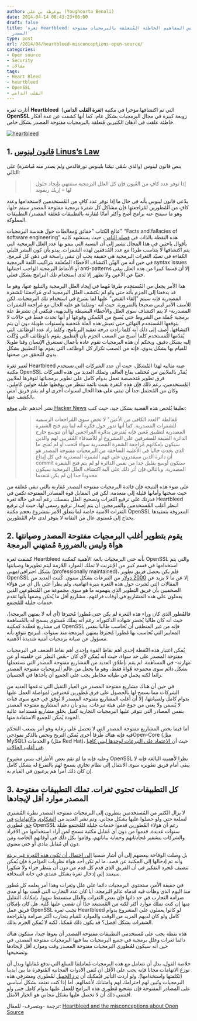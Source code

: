 ```yaml
---
author: يوغرطة بن علي (Youghourta Benali)
date: 2014-04-14 08:43:23+00:00
draft: false
title: 'ثغرة Heartbleed: فرصة لتصحيح بعض المفاهيم الخاطئة المُتعلقة بالبرمجيات مفتوحة
  المصدر'
type: post
url: /2014/04/heartbleed-misconceptions-open-source/
categories:
- Open source
- Security
- مقالات
tags:
- Heart Bleed
- heartbleed
- OpenSSL
- القلب الدامي
---
```


أثارت ثغرة **Heartbleed**  (**ثغرة القلب الدامي**) التي تم اكتشافها مؤخرا في مكتبة **OpenSSL** زوبعة كبيرة في مجال البرمجيات بشكل عام، كما أنها كشفت عن عدة أفكار خاطئة علقت في أذهان الكثيرين مُتعلقة بالبرمجيات مفتوحة المصدر بشكل خاص.




[![heartbleed](https://www.it-scoop.com/wp-content/uploads/2014/04/heartbleed.png)
](https://www.it-scoop.com/wp-content/uploads/2014/04/heartbleed.png)





## 1. [قانون لينوس](https://ar.wikipedia.org/wiki/قانون_لينوس) [Linus’s Law](http://en.wikipedia.org/wiki/Linus's_Law)




ينص قانون لينوس (والذي سُمّي تيمّنا بلينوس تورفالدس ولم يصدر منه مُباشرة) على التالي:





<blockquote>

> 
> إذا توفر عدد كافٍ من العُيون فإن كل العلل البرمجية ستنتهي بإيجاد حلول لها – إريك ريموند
> 
> 

> 
> 
</blockquote>




يدّعي قانون لينوس بأنه في حال ما إذا توفر عدد كافٍ من المُستخدمين لاستخدامها وعدد كافٍ من المُطورين لمُراجعتها فإن مشاكل كل شفرة برمجية مفتوحة المصدر سيتم حلها، وهو ما سينتج عنه برامج أصح وأكثر أمانًا مُقارنة بالتطبيقات مُغلقة المصدر/ التطبيقات المملوكة.




عالج الكتاب "حقائق وُمغالطات حول هندسة البرمجيات" “Facts and fallacies of software engineering” هذه النقطة بالذات في [فصله الثامن](http://books.google.dz/books?id=3Ntz-UJzZN0C&pg=PA174&redir_esc=y#v=onepage&q&f=false)، حيث يستشهد كاتبه بأقوال باحثين في هذا المجال تشير إلى أن النسبة التي ينمو بها عدد العلل البرمجية التي يتم اكتشافها لا يتناسب طردًا مع عدد المُدققين لهذه الشفرات. يبدو بأن كون البشر قليلي الكفاءة في تصيّد الثغرات البرمجية هي حقيقة يجب أن تبقى راسخة في ذهن كل مُبرمج. في حين أنه من الهيّن اكتشاف الأخطاء المتُعلقة بتراكيب اللغة البرمجية syntax issues أو الأنماط البرمجية الواجب اجتنابها anti-patterns إلا أن قسما كبيرا من هذه العلل يبقى خفيًا عن الأعين ولا تظهر إلا لدى استخدام تلك البرامج بشكل فعلي.




هذا الأمر يجعل من المُستخدم طرفا مُهما في إيجاد العلل البرمجية والتبليغ عنها، وهو ما قد يدفعنا إلى الجزم بأنه حتى ولو لم نكتشف العلل البرمجية لدى مُراجعتنا للشفرة المصدرية فإنه سيتم "إلقاء القبض" عليها لما نشرع في استخدام تلك البرمجيات. لكن للأسف الأمر ليس صحيحا بالضرورة، حيث أنه -ومثلما هو عليه الحال مع مُراجعة الشفرات المصدرية- لا يتم اكتشاف سوى العلل والأخطاء البسيطة والبديهية، فيكفي أن تشترط علة برمجية جُملة من الشروط حتى يُصبح من المُمكن وقوعها أو أنها تحدث فقط في حالات لا يتوقعها المُستخدم النهائي حتى تعيش هذه العلة مُتخفية ولسنوات طويلة دون أن يتم اكتشافها. أضف إلى ذلك أنه كلما زادت درجة تعقيد البرنامج، وكلما زاد عدد الوظائف التي يُقدّمها للُمستخدم كلما أصبح من الصعب الجزم بأن التطبيق يقوم بالوظائف التي وُكّلت إليه بشكل دقيق. وبحكم أن هذه البرمجيات تقوم عادة بأعمال تستغرق الإنسان وقتا طويلا للقيام بها بشكل يدوي، فإنه من الصعب تكرار كل الوظائف التي يقوم بها التطبيق بشكل يدوي للتحقق من صحتها.




تُعتبر ثغرة Heartbleed عينة مثالية لهذا المُشكل، حيث أن عدد الشركات التي تستخدم مكتبة OpenSSL يُقدّر بالملايين من مُختلف بقاع العالم، وتملك العديد من هذه الشركات فرق تطوير مُتخصصة تعمل بدوام كامل على تطوير برمجياتها لتوفرها لملايين المُستخدمين، رغم ذلك فإن هذه الثغرة بقيت نائمة تنتظر من يوقظها طيلة حولين كاملين، وكان من المُحتمل جدا أن تبقى على هذا الحال لسنوات أخرى لو لم يقم فريق أمني بالكشف عنها.




نشر أحدهم على [موقع ](https://news.ycombinator.com/item?id=7567205)[Hacker News](https://news.ycombinator.com/item?id=7567205) تعليقا يُلخص هذه القضية بشكل جيد، حيث كتب:





<blockquote>

> 
> مُغالطة "العدد الكافي من الأعين" لا تخص سوى المُراجعات الرسمية للشفرات المصدرية. كما أنها تدور حول فكرة أنه لما يتم فتح الشفرة المصدرية لتطبيق مُعين فإنه يُفترض بدائرة المراجعين لها أن تتوسع خارج الدائرة الضيقة للمشرفين على المشروع أو للأصدقاء المُقربين لهم والذين سيكون بإمكانهم مُراجعة الشفرة المصدرية سواء فُتحت أو لم تُفتح. ما الذي يحدث حاليا في الأغلبية الساحقة من البرمجيات مفتوحة المصدر هو أن دائرة الذين سيقدرون على فهم الشفرة المصدرية في كل إيداع commit ستكون أوسع بقليل جدا من نفس الدائرة لو لم يتم فتح الشفرة المصدرية. وبالتالي فإن أثر ذلك على آلية اكتشاف العلل البرمجية سيكون محدودا جدا إن لم يكن مُنعدما.
> 
> 
</blockquote>




على ضوء هذه النتيجة فإن فائدة البرمجيات مفتوحة المصدر مُقارنة بالتي تبقى مُغلقة من حيث صحتها وأمانها قليلة إلى منعدمة. لكن في المقابل قوة المصادر المفتوحة تكمن في قدرتك على ترقيع الثغرات وتصحيح العلل بنفسك، رغم أنه في حالة ثغرة Heartbleed انتظر أغلب المُستخدمين والمبرمجين أن يتم إصدار ترقيع رسمي لها، حيث أن ترقيع الثغرات الأمنية خاصة لما يتعلق الأمر بمشروع بحجم مكتبة OpenSSL المعروفة بتعقيدها يحتاج إلى مُستوى عال من التقانة لا يتوفر لدى عام المُطورين.





## 2. يقوم بتطوير أغلب البرمجيات مفتوحة المصدر وصيانتها هواة وليس بالضرورة مُمتهني البرمجة




كشفت ثغرة Heartbleed بأنه حتى البرمجيات بالغة الأهمية كمكتبة OpenSSL والتي يتم استخدامها في قسم كبير من الإنترنت لا تملك الموارد اللازمة ليتم تطويرها وصيانتها بشكل احترافي/مهني (professionally maintained)، فلم يكن يحصل فريق تطوير OpenSSL إلا عن ما لا يزيد عن [2000 دولار](https://groups.google.com/forum/m/?authuser=0#!topic/mailing.openssl.users/-P4T62ml_1I) من التبرعات بشكل سنوي. كُتبت العديد من المقالات التي نُشرت حول هذه الثغرة بنبرة اتهامية، ولم يطرأ على بال أي من هؤلاء الصحفيين بأن فريق التطوير الذي يتهمونه ما هو سوى مجموعة من المُتطوعين الذين يعملون على هذه المشاريع في أوقات فراغهم، مشاريع أقل ما يُمكن وصفها بأنها تقدم خدمات جليلة للمُجتمع.




فالمُطور الذي كان وراء هذه الثغرة لم يكن حتى مُطورا مُحترفا (أي أنه لا يمتهن البرمجة)، حيث أنه كان طالبا يُحضر شهادة الدكتوراه. رغم أنه يملك مُستوى يسمح له بالمُساهمة في مشاريع مُعقّدة كمكتبة OpenSSL فإنه من غير المنطقي أن نُحاسب طالبا بنفس المعايير التي نُحاسب بها مُطورا مُحترفا يمتهن البرمجة منذ سنوات، مُبرمج نتوقع بأنه مسؤول عن صيانة برمجيات أمنية شديدة الأهمية.




يُمكن اعتبار هذه النُقطة إحدى أهم نقاط القوة وإحدى أهم نقاط الضعف في البرمجيات مفتوحة المصدر على حد سواء، حيث أنه يُمكن لأي كان -بغَض النظر عن خلفيته أو عن مهارته- في المساهمة. لم يقم بإطلاق العديد من المشاريع مفتوحة المصدر التي نستعملها بشكل دائم سوى مجموعة هُواة فقط، وهو ما يجعل من عالم البرمجيات مفتوحة المصدر رائعا لكنه يحمل في طياته مخاطر يجب على الجميع أن يأخذها في الحسبان.




في حين أن هناك مشاريع مفتوحة المصدر من العيار الثقيل التي تدعمها العديد من الشركات مما يسمح لها بالحصول على فرق مُطورين مُحترفين لمواصلة العمل عليها بدوام كامل ولصيانتها، إلا أن أغلب المشاريع مفتوحة المصدر لا تُوفق في جمع سوى فتات لا يُسمن ولا يغني من جوع على هيئة تبرعات. يبدو بأن دعم المشاريع مفتوحة المصدر بنفس المصادر التي تتوفر عليها البرمجيات التجارية كفيل بخلق مشاريع مُستدامة عالية الجودة يُمكن للجميع الاستفادة منها.




أما فيما يخص المشاريع مفتوحة المصدر التي لا تحصل على رعاية وهو أمر يصعب التحكم فيه فإنه هناك طُرقا أخرى يُمكن التربح ونخص بالذكر نموذجيOpen-Core (مثل MySQL) و الخدمات (مثل Red Hat)، حيث أن[ الاعتماد على التبرعات لوحدها ليس كافيا في أغلب الحالات](http://www.binpress.com/blog/2013/04/14/open-source-cannot-live-on-donations-alone/).




وعليه فإنه ما لم تقم بعض الأطراف بتبني مشروع OpenSSL نظرا لأهميته البالغة فإنه لا يبقى أمام فريق تطويره سوى الانتقال إلى نظام تجاري يسمح لهم بالتفرغ له بشكل كامل إن كان ذلك أمرا هم يرغبون في القيام به.





## 3. كل التطبيقات تحتوي ثغرات. تملك التطبيقات مفتوحة المصدر موارد أقل لإيجادها




لا يزال الكثير من المُستخدمين ينظرون إلى البرمجيات مفتوحة المصدر نظرة المُشتري لسلعة حتى ولو حصلوا عليها بشكل مجاني، وتم نشر العديد من [الشكاوى](https://news.ycombinator.com/item?id=7556407) و[الاتهامات](http://blog.leafsr.com/2014/04/11/my-heart-is-ok-but-my-eyes-are-bleeding/) [في حق](http://www.tedunangst.com/flak/post/analysis-of-openssl-freelist-reuse) مُطوري OpenSSL رغم أن هؤلاء المُطورين قدموا خدمات جليلة للمُجتمع طيلة سنوات عديدة. قدموا من دون أي مُقابل مكتبة تسمح لمن أراد استخدامها من الأفراد والشركات بتشفير مُحادثاتهم وحماية بياناتهم، وقاموا بكل ذلك في أوقاتهم الخاصة ومن دون أي مُقابل مادي أو حتى معنوي.




بل وصلت الوقاحة ببعضهم إلى أن أشار ضمنيا [ إلى احتمال أن تكون هذه الثغرة غير بريئة](http://www.smh.com.au/it-pro/security-it/man-who-introduced-serious-heartbleed-security-flaw-denies-he-inserted-it-deliberately-20140410-zqta1.html) وأنه تم إدخالها إلى المكتبة عن قصد. ما لم تكن أحد هواة نظريات المؤامرة فإن يُمكن تنصيف مُجرد التفكير في أن الفريق الذي قدم كل قدم من دون أن ينتظر جزاء ولا شكورا سيعمد إلى إدخال ثغرة بشكل عمدي في خانة السخافة.




في حقيقة الأمر، ستحتوي البرمجيات دائما على علل وثغرات وهذا أمر يعلمه كل مُطور منذ اليوم الذي وطأت فيه قدماه عالم البرمجة. أيا كان عدد التجارب التي قُمت بها أو مدى صرامة التجارب في حد ذاتها فإن بعض الثغرات والعلل ستسقط سهوا. بإمكانك التقليل منها إن كنت تملك موارد أكثر لكنه من المُستبعد جدًا أن تقضي عليها كُلية. هل كان بإمكان فريق عمل OpenSSL تجنب ثغرة Heartbleed لو كانوا يعملون على المشروع بدوام كامل ولو كان لديهم المزيد من الوقت والموارد للقيام بتجارب أكثر صرامة ولمُراجعة الشفرات بشكل أفضل؟ قد يكون ذلك مُمكنا، لكنه لا يُمكن الجزم بذلك.




هذه نقطة يجب على مُستخدمي التطبيقات مفتوحة المصدر أن يعوها جيدا، ستكون هناك دائما ثغرات وعلل برمجية في جميع البرمجيات بما فيها البرمجيات مفتوحة المصدر، في حين أنه سيكون لمُطوري البرمجيات مفتوحة المصدر وقت وموارد أقل لإيجادها وتصحيحها.




خلاصة القول، بدل أن نتعامل مع هذه البرمجيات مُعاملتنا للسلع التي ندفع مُقابلها وبدل أن نوزع الاتهامات مجانا فإنه يجب على الأقل أن نُثمن الأدوات المجانية المُتوفرة ما بين أيدينا (تكلفتها واستخدامها). ولو أردت التأثير فيُمكنك أن [ترد الجميل](https://guides.github.com/overviews/os-contributing/) لمُطوري ومشرفي هذه البرمجيات وتُبين لهم احترامك لهم وامتنانك لأعمالهم. أما إذا كنت تعتمد بشكل أساسي على المصادر المفتوحة فإن تشجيع مُطوري هذه البرامج للعمل عليها بدوام كامل حتى ولو اقتضى ذلك أن لا تحصل عليها بشكل مجاني هو الخيار الأمثل.




ترجمة -وبتصرف- للمقال: [Heartbleed and the misconceptions about Open Source](http://www.binpress.com/blog/2014/04/12/heartbleed-misconceptions-open-source/)
